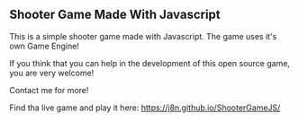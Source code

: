 ## Shooter Game Made With Javascript


This is a simple shooter game made with Javascript. The game uses it's own Game Engine!

If you think that you can help in the development of this open source game, you are very welcome!

Contact me for more!

Find tha live game and play it here: https://j8n.github.io/ShooterGameJS/
